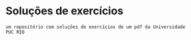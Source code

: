 # Soluções de exercícios
    um repositório com soluções de exercícios de um pdf da Universidade PUC RIO